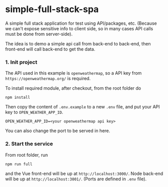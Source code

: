 # simple-full-stack-spa
A simple full stack application for test using API/packages, etc.
(Because we can't expose sensitive info to client side, so in many cases API calls must be done from server-side).

The idea is to demo a simple api call from back-end to back-end, then front-end will call back-end to get the data.

###  1. Init project
The API used in this example is `openweathermap`, so a API key from `https://openweathermap.org/` is required.

To install required module, after checkout, from the root folder do
```
npm install
```
Then copy the content of `.env.example` to a new `.env` file, and put your API key to `OPEN_WEATHER_APP_ID`.
```
OPEN_WEATHER_APP_ID=<your openweathermap api key>
```
You can also change the port to be served in here.

###  2. Start the service
From root folder, run
```
npm run full
```
and the Vue front-end will be up at `http://localhost:3000/`.
Node back-end will be up at `http://localhost:3001/`.
(Ports are defined in `.env` file).
